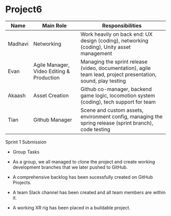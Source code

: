 # Project6


Name | Main Role | Responsibilities 
--- | --- | ---
Madhavi | Networking | Work heavily on back end: UX design (coding), networking (coding), Unity asset management
Evan | Agile Manager, Video Editing & Production | Managing the sprint release (video, documentation), agile team lead, project presentation, sound, play testing
Akaash | Asset Creation | Github co-manager, backend game logic, locomotion system (coding), tech support for team
Tian | Github Manager | Scene and custom assets, environment config, managing the spring release (sprint branch), code testing

Sprint 1 Submission

- Group Tasks

- As a group, we all managed to clone the project and create working development branches that we later pushed to GitHub.

- A comprehensive backlog has been sucessfully created on GitHub Projects.

- A team Slack channel has been created and all team members are within it.

- A working XR rig has been placed in a buildable project.